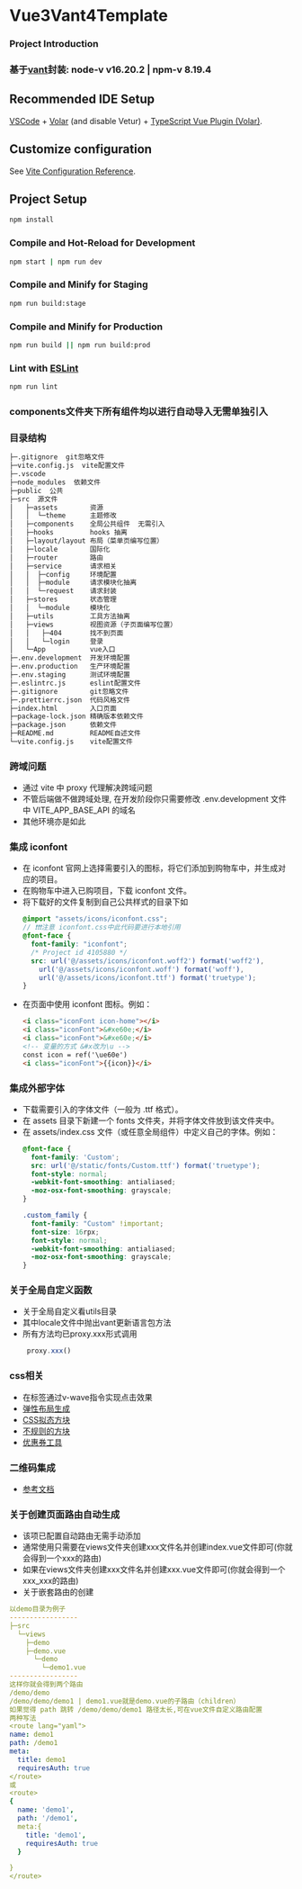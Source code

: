 # Vue3Vant4Template

### Project Introduction

### 基于[vant](https://vant-contrib.gitee.io/vant/#/zh-CN/home)封装: node-v v16.20.2 | npm-v 8.19.4


## Recommended IDE Setup

[VSCode](https://code.visualstudio.com/) + [Volar](https://marketplace.visualstudio.com/items?itemName=Vue.volar) (and disable Vetur) + [TypeScript Vue Plugin (Volar)](https://marketplace.visualstudio.com/items?itemName=Vue.vscode-typescript-vue-plugin).

## Customize configuration

See [Vite Configuration Reference](https://vitejs.dev/config/).

## Project Setup

```sh
npm install
```

### Compile and Hot-Reload for Development

```sh
npm start | npm run dev
```

### Compile and Minify for Staging

```sh
npm run build:stage
```
### Compile and Minify for Production

```sh
npm run build || npm run build:prod
```

### Lint with [ESLint](https://eslint.org/)

```sh
npm run lint
```
### components文件夹下所有组件均以进行自动导入无需单独引入

### 目录结构
```sh
├─.gitignore  git忽略文件
├─vite.config.js  vite配置文件
├─.vscode
├─node_modules  依赖文件
├─public  公共
├─src  源文件
│   ├─assets        资源
│   │  └─theme      主题修改
│   ├─components    全局公共组件  无需引入
│   ├─hooks         hooks 抽离
│   ├─layout/layout 布局（菜单页编写位置）
│   ├─locale        国际化
│   ├─router        路由
│   ├─service       请求相关
│   │  ├─config     环境配置
│   │  ├─module     请求模块化抽离
│   │  └─request    请求封装
│   ├─stores        状态管理
│   │  └─module     模块化
│   ├─utils         工具方法抽离
│   ├─views         视图资源（子页面编写位置）
│   │   ├─404       找不到页面
│   │   └─login     登录
│   └─App           vue入口
├─.env.development  开发环境配置
├─.env.production   生产环境配置
├─.env.staging      测试环境配置
├─.eslintrc.js      eslint配置文件
├─.gitignore        git忽略文件
├─.prettierrc.json  代码风格文件
├─index.html        入口页面
├─package-lock.json 精确版本依赖文件
├─package.json      依赖文件
├─README.md         README自述文件
└─vite.config.js    vite配置文件

```
### 跨域问题

+ 通过 vite 中 proxy 代理解决跨域问题
+ 不管后端做不做跨域处理, 在开发阶段你只需要修改 .env.development 文件中 VITE_APP_BASE_API 的域名
+ 其他环境亦是如此

### 集成 iconfont

+ 在 iconfont 官网上选择需要引入的图标，将它们添加到购物车中，并生成对应的项目。
+ 在购物车中进入已购项目，下载 iconfont 文件。
+ 将下载好的文件复制到自己公共样式的目录下如
  ```scss
  @import "assets/icons/iconfont.css";
  // ❗❗❗注意 iconfont.css中此代码要进行本地引用
  @font-face {
    font-family: "iconfont";
    /* Project id 4105880 */
    src: url('@/assets/icons/iconfont.woff2') format('woff2'),
      url('@/assets/icons/iconfont.woff') format('woff'),
      url('@/assets/icons/iconfont.ttf') format('truetype');
  }
  ```
+ 在页面中使用 iconfont 图标。例如：
  ```html
  <i class="iconFont icon-home"></i>
  <i class="iconFont">&#xe60e;</i>
  <i class="iconFont">&#xe60e;</i>
  <!-- 变量的方式 &#x改为\u -->
  const icon = ref('\ue60e')
  <i class="iconFont">{{icon}}</i>
  ```
### 集成外部字体
+ 下载需要引入的字体文件（一般为 .ttf 格式）。
+ 在 assets 目录下新建一个 fonts 文件夹，并将字体文件放到该文件夹中。
+ 在 assets/index.css 文件（或任意全局组件）中定义自己的字体。例如：
  ```scss
  @font-face {
    font-family: 'Custom';
    src: url('@/static/fonts/Custom.ttf') format('truetype');
    font-style: normal;
    -webkit-font-smoothing: antialiased;
    -moz-osx-font-smoothing: grayscale;
  }

  .custom_family {
    font-family: "Custom" !important;
    font-size: 16rpx;
    font-style: normal;
    -webkit-font-smoothing: antialiased;
    -moz-osx-font-smoothing: grayscale;
  }
  ```
### 关于全局自定义函数
+ 关于全局自定义看utils目录
+ 其中locale文件中抛出vant更新语言包方法
+ 所有方法均已proxy.xxx形式调用
  ```js
   proxy.xxx()
  ```
### css相关
+ 在标签通过v-wave指令实现点击效果
+ [弹性布局生成](https://loading.io/flexbox/)
+ [CSS拟态方块](https://neumorphism.io/)
+ [不规则的方块](https://9elements.github.io/fancy-border-radius/)
+ [优惠券工具](https://coupon.codelabo.cn/)
### 二维码集成
+ [参考文档](https://www.npmjs.com/package/qrcode-vue3)
### 关于创建页面路由自动生成
+ 该项已配置自动路由无需手动添加
+ 通常使用只需要在views文件夹创建xxx文件名并创建index.vue文件即可(你就会得到一个xxx的路由)
+ 如果在views文件夹创建xxx文件名并创建xxx.vue文件即可(你就会得到一个xxx_xxx的路由)
+ 关于嵌套路由的创建
```yaml
以demo目录为例子
-----------------
├─src
  └─views
    ├─demo
    ├─demo.vue
      └─demo
        └─demo1.vue
-----------------
这样你就会得到两个路由
/demo/demo
/demo/demo/demo1 | demo1.vue就是demo.vue的子路由（children）
如果觉得 path 跳转 /demo/demo/demo1 路径太长,可在vue文件自定义路由配置
两种写法
<route lang="yaml">
name: demo1
path: /demo1
meta:
  title: demo1
  requiresAuth: true
</route>
或
<route>
{
  name: 'demo1',
  path: '/demo1',
  meta:{
    title: 'demo1',
    requiresAuth: true
  }

}
</route>
```
